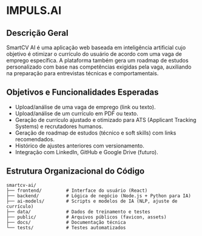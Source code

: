 # IMPULS.AI

## Descrição Geral

SmartCV AI é uma aplicação web baseada em inteligência artificial cujo objetivo é otimizar o currículo do usuário de acordo com uma vaga de emprego específica. A plataforma também gera um roadmap de estudos personalizado com base nas competências exigidas pela vaga, auxiliando na preparação para entrevistas técnicas e comportamentais.

## Objetivos e Funcionalidades Esperadas

- Upload/análise de uma vaga de emprego (link ou texto).
- Upload/análise de um currículo em PDF ou texto.
- Geração de currículo ajustado e otimizado para ATS (Applicant Tracking Systems) e recrutadores humanos.
- Geração de roadmap de estudos (técnico e soft skills) com links recomendados.
- Histórico de ajustes anteriores com versionamento.
- Integração com LinkedIn, GitHub e Google Drive (futuro).

## Estrutura Organizacional do Código

```text
smartcv-ai/
├── frontend/         # Interface do usuário (React)
├── backend/          # Lógica de negócio (Node.js + Python para IA)
├── ai-models/        # Scripts e modelos de IA (NLP, ajuste de currículo)
├── data/             # Dados de treinamento e testes
├── public/           # Arquivos públicos (favicon, assets)
├── docs/             # Documentação técnica
└── tests/            # Testes automatizados

